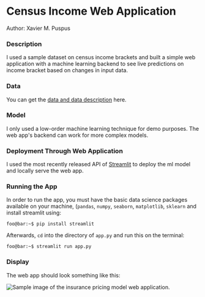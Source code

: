 # Census Income Web Application
Author: Xavier M. Puspus


### Description
I used a sample dataset on census income brackets and built a simple web application with a machine learning backend to see live predictions on income bracket based on changes in input data.

### Data

You can get the [data and data description](https://archive.ics.uci.edu/ml/datasets/census+income) here.
 
### Model

I only used a low-order machine learning technique for demo purposes. The web app's backend can work for more complex models.

### Deployment Through Web Application

I used the most recently released API of [Streamlit](https://streamlit.io) to deploy the ml model and locally serve the web app.

### Running the App

In order to run the app, you must have the basic data science packages available on your machine, (`pandas`, `numpy`, `seaborn`, `matplotlib`, `sklearn` and install streamlit using:

```console
foo@bar:~$ pip install streamlit
```
Afterwards, `cd` into the directory of `app.py` and run this on the terminal:

```console
foo@bar:~$ streamlit run app.py
```

### Display

The web app should look something like this:

![Sample image of the insurance pricing model web application.](pricing_webapp_image.png)
